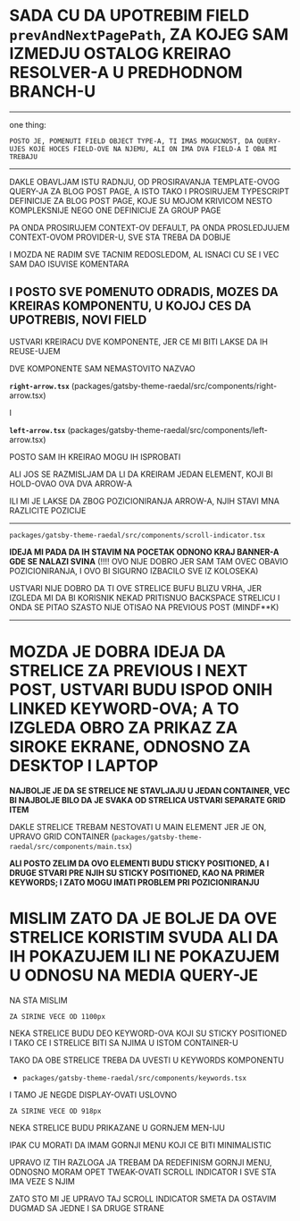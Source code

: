 # SADA CU DA UPOTREBIM FIELD `prevAndNextPagePath`, ZA KOJEG SAM IZMEDJU OSTALOG KREIRAO RESOLVER-A U PREDHODNOM BRANCH-U

***

one thing:

`POSTO JE, POMENUTI FIELD OBJECT TYPE-A, TI IMAS MOGUCNOST, DA QUERY-UJES KOJE HOCES FIELD-OVE NA NJEMU, ALI ON IMA DVA FIELD-A I OBA MI TREBAJU` 

***

DAKLE OBAVLJAM ISTU RADNJU, OD PROSIRAVANJA TEMPLATE-OVOG QUERY-JA ZA BLOG POST PAGE, A ISTO TAKO I PROSIRUJEM TYPESCRIPT DEFINICIJE ZA BLOG POST PAGE, KOJE SU MOJOM KRIVICOM NESTO KOMPLEKSNIJE NEGO ONE DEFINICIJE ZA GROUP PAGE

PA ONDA PROSIRUJEM CONTEXT-OV DEFAULT, PA ONDA PROSLEDJUJEM CONTEXT-OVOM PROVIDER-U, SVE STA TREBA DA DOBIJE

I MOZDA NE RADIM SVE TACNIM REDOSLEDOM, AL ISNACI CU SE I VEC SAM DAO ISUVISE KOMENTARA

## I POSTO SVE POMENUTO ODRADIS, MOZES DA KREIRAS KOMPONENTU, U KOJOJ CES DA UPOTREBIS, NOVI FIELD

USTVARI KREIRACU DVE KOMPONENTE, JER CE MI BITI LAKSE DA IH REUSE-UJEM

DVE KOMPONENTE SAM NEMASTOVITO NAZVAO

**`right-arrow.tsx`** (packages/gatsby-theme-raedal/src/components/right-arrow.tsx)

I

**`left-arrow.tsx`** (packages/gatsby-theme-raedal/src/components/left-arrow.tsx)

POSTO SAM IH KREIRAO MOGU IH ISPROBATI

ALI JOS SE RAZMISLJAM DA LI DA KREIRAM JEDAN ELEMENT, KOJI BI HOLD-OVAO OVA DVA ARROW-A

ILI MI JE LAKSE DA ZBOG POZICIONIRANJA ARROW-A, NJIH STAVI MNA RAZLICITE POZICIJE

***

`packages/gatsby-theme-raedal/src/components/scroll-indicator.tsx`

**IDEJA MI PADA DA IH STAVIM NA POCETAK ODNONO KRAJ BANNER-A GDE SE NALAZI SVINA** (!!!! OVO NIJE DOBRO JER SAM TAM OVEC OBAVIO POZICIONIRANJA, I OVO BI SIGURNO IZBACILO SVE IZ KOLOSEKA)

USTVARI NIJE DOBRO DA TI OVE STRELICE BUFU BLIZU VRHA, JER IZGLEDA MI DA BI KORISNIK NEKAD PRITISNUO BACKSPACE STRELICU I ONDA SE PITAO SZASTO NIJE OTISAO NA PREVIOUS POST (MINDF**K)

***

# MOZDA JE DOBRA IDEJA DA STRELICE ZA PREVIOUS I NEXT POST, USTVARI BUDU ISPOD ONIH LINKED KEYWORD-OVA; A TO IZGLEDA OBRO ZA PRIKAZ ZA SIROKE EKRANE, ODNOSNO ZA DESKTOP I LAPTOP

**NAJBOLJE JE DA SE STRELICE NE STAVLJAJU U JEDAN CONTAINER, VEC BI NAJBOLJE BILO DA JE SVAKA OD STRELICA USTVARI SEPARATE GRID ITEM**

DAKLE STRELICE TREBAM NESTOVATI U MAIN ELEMENT JER JE ON, UPRAVO GRID CONTAINER (`packages/gatsby-theme-raedal/src/components/main.tsx`)

**ALI POSTO ZELIM DA OVO ELEMENTI BUDU STICKY POSITIONED, A I DRUGE STVARI PRE NJIH SU STICKY POSITIONED, KAO NA PRIMER KEYWORDS; I ZATO MOGU IMATI PROBLEM PRI POZICIONIRANJU**

# MISLIM ZATO DA JE BOLJE DA OVE STRELICE KORISTIM SVUDA ALI DA IH POKAZUJEM ILI NE POKAZUJEM U ODNOSU NA MEDIA QUERY-JE

NA STA MISLIM

`ZA SIRINE VECE OD 1100px`

NEKA STRELICE BUDU DEO KEYWORD-OVA KOJI SU STICKY POSITIONED I TAKO CE I STRELICE BITI SA NJIMA U ISTOM CONTAINER-U

TAKO DA OBE STRELICE TREBA DA UVESTI U KEYWORDS KOMPONENTU

- `packages/gatsby-theme-raedal/src/components/keywords.tsx`

I TAMO JE NEGDE DISPLAY-OVATI USLOVNO 

`ZA SIRINE VECE OD 918px`

NEKA STRELICE BUDU PRIKAZANE U GORNJEM MEN-IJU

IPAK CU MORATI DA IMAM GORNJI MENU KOJI CE BITI MINIMALISTIC

UPRAVO IZ TIH RAZLOGA JA TREBAM DA REDEFINISM GORNJI MENU, ODNOSNO MORAM OPET TWEAK-OVATI SCROLL INDICATOR I SVE STA IMA VEZE S NJIM

ZATO STO MI JE UPRAVO TAJ SCROLL INDICATOR SMETA DA OSTAVIM DUGMAD SA JEDNE I SA DRUGE STRANE
